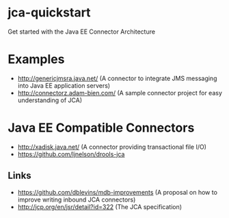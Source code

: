jca-quickstart
==============

Get started with the Java EE Connector Architecture

# Examples

* http://genericjmsra.java.net/ (A connector to integrate JMS messaging into Java EE application servers)
* http://connectorz.adam-bien.com/ (A sample connector project for easy understanding of JCA)

# Java EE Compatible Connectors

* http://xadisk.java.net/ (A connector providing transactional file I/O)
* https://github.com/ljnelson/drools-jca 

## Links

* https://github.com/dblevins/mdb-improvements (A proposal on how to improve writing inbound JCA connectors)
* http://jcp.org/en/jsr/detail?id=322 (The JCA specification)